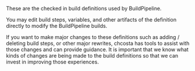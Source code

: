 These are the checked in build definitions used by BuildPipeline.

You may edit build steps, variables, and other artifacts of the definition directly to modify the BuildPipeline builds.

If you want to make major changes to these definitions such as adding / deleting build steps, or other major rewrites, chcosta has tools to assist with those changes and can provide guidance.  It is important that we know what kinds of changes are being made to the build definitions so that we can invest in improving those experiences.